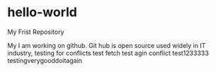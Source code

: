 # hello-world
My Frist Repository

My I am working on github.
Git hub is open source used widely in IT industry, testing for conflicts test fetch
test  agin conflict test1233333 testingverygooddoitagain
